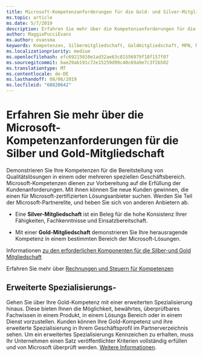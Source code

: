 ```yaml
---
title: Microsoft-Kompetenzanforderungen für die Gold- und Silver-Mitgliedschaft | Partner Center
ms.topic: article
ms.date: 5/7/2019
description: Erfahren Sie mehr über die Kompetenzanforderungen für die Mitgliedschaftsstufen Silber und Gold.
author: MaggiePucciEvans
ms.author: evansma
keywords: Kompetenzen, Silbermitgliedschaft, Goldmitgliedschaft, MPN, Maps, Kompetenz, Microsoft Partner Network, Netzwerk Mitgliedschaft, erweiterte Spezialisierung
ms.localizationpriority: medium
ms.openlocfilehash: efc69215010e1ad32ae63c81556979f18f157f07
ms.sourcegitcommit: bae29ab191c72e15259d99c40c69a9e7c3f2b502
ms.translationtype: MT
ms.contentlocale: de-DE
ms.lasthandoff: 08/06/2019
ms.locfileid: "68820642"
---
```

# <a name="microsoft-competency-requirements-for-gold-and-silver-membership"></a>Erfahren Sie mehr über die Microsoft-Kompetenzanforderungen für die Silber und Gold-Mitgliedschaft


Demonstrieren Sie Ihre Kompetenzen für die Bereitstellung von Qualitätslösungen in einem oder mehreren speziellen Geschäftsbereich. Microsoft-Kompetenzen dienen zur Vorbereitung auf die Erfüllung der Kundenanforderungen. Mit ihnen können Sie neue Kunden gewinnen, die einen für Microsoft-zertifizierten Lösungsanbieter suchen. Werden Sie Teil der Microsoft-Partnerelite, und heben Sie sich von anderen Anbietern ab.

- Eine **Silver-Mitgliedschaft** ist ein Beleg für die hohe Konsistenz Ihrer Fähigkeiten, Fachkenntnisse und Einsatzbereitschaft.

- Mit einer **Gold-Mitgliedschaft** demonstrieren Sie Ihre herausragende Kompetenz in einem bestimmten Bereich der Microsoft-Lösungen.

Informationen [zu den erforderlichen Komponenten für die Silber-und Gold Mitgliedschaft](https://partner.microsoft.com/membership/competencies)

Erfahren Sie mehr über [Rechnungen und Steuern für Kompetenzen](mpn-view-print-maps-invoice.md)

## <a name="advanced-specializations"></a>Erweiterte Spezialisierungs-

Gehen Sie über Ihre Gold-Kompetenz mit einer erweiterten Spezialisierung hinaus. Diese bieten Ihnen die Möglichkeit, bewährtes, überprüfbares Fachwissen in einem Produkt, in einem Lösungs Bereich oder in einem Dienst vorzustellen. Kunden können Ihre Gold-Kompetenz und ihre erweiterte Spezialisierung in Ihrem Geschäftsprofil im Partnerverzeichnis sehen. Um ein erweitertes Spezialisierungs Kennzeichen zu erhalten, muss Ihr Unternehmen einen Satz veröffentlichter Kriterien vollständig erfüllen und von Microsoft überprüft werden. [Weitere Informationen](https://partner.microsoft.com/membership/competencies#tab-content-2). 